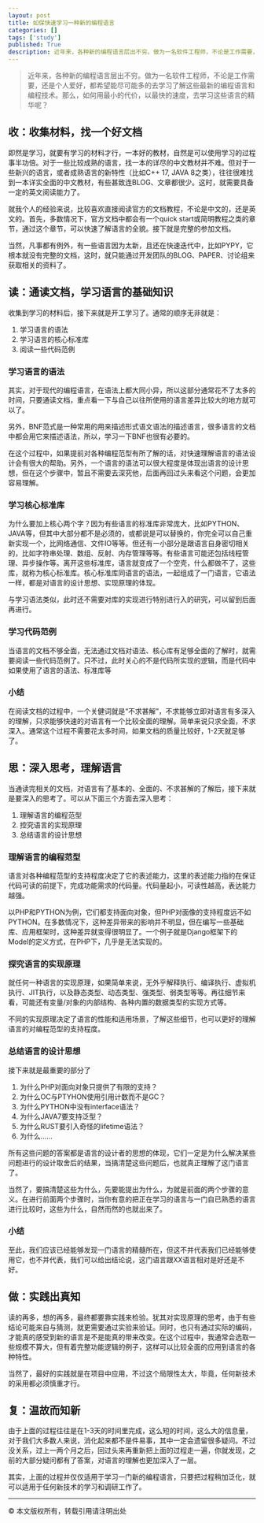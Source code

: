 ```yaml
---
layout: post
title: 如保快速学习一种新的编程语言
categories: []
tags: ['study']
published: True
description: 近年来，各种新的编程语言层出不穷。做为一名软件工程师，不论是工作需要，还是个人爱好，都希望能尽可能多的去学习了解这些最新的编程语言和编程技术。那么，如何用最小的代价，以最快的速度，去学习这些语言的精华呢？
---
```


> 近年来，各种新的编程语言层出不穷。做为一名软件工程师，不论是工作需要，还是个人爱好，都希望能尽可能多的去学习了解这些最新的编程语言和编程技术。那么，如何用最小的代价，以最快的速度，去学习这些语言的精华呢？

## 收：收集材料，找一个好文档

即然是学习，就要有学习的材料才行，一本好的教材，自然是可以使用学习的过程事半功倍。对于一些比较成熟的语言，找一本的详尽的中文教材并不难。但对于一些新兴的语言，或者成熟语言的新特性（比如C++ 17, JAVA 8之类），往往很难找到一本详实全面的中文教材，有些甚致连BLOG、文章都很少。这时，就需要具备一定的英文阅读能力了。

就我个人的经验来说，比较喜欢直接阅读官方的文档教程，不论是中文的，还是英文的。首先，多数情况下，官方文档中都会有一个quick start或简明教程之类的章节，通过这个章节，可以快速了解语言的全貌。接下就是完整的参加文档。

当然，凡事都有例外，有一些语言因为太新，且还在快速迭代中，比如PYPY，它根本就没有完整的文档，这时，就只能通过开发团队的BLOG、PAPER、讨论组来获取相关的资料了。

## 读：通读文档，学习语言的基础知识

收集到学习的材料后，接下来就是开工学习了。通常的顺序无非就是：

 1. 学习语言的语法
 2. 学习语言的核心标准库
 3. 阅读一些代码范例

### 学习语言的语法

其实，对于现代的编程语言，在语法上都大同小异，所以这部分通常花不了太多的时间，只要通读文档，重点看一下与自己以往所使用的语言差异比较大的地方就可以了。

另外，BNF范式是一种常用的用来描述形式语文语法的描述语言，很多语言的文档中都会用它来描述语法，所以，学习一下BNF也很有必要的。

在这个过程中，如果提前对各种编程范型有所了解的话，对快速理解语言的语法设计会有很大的帮助。另外，一个语言的语法可以很大程度是体现出语言的设计思想，但在这个步骤中，暂且不需要去深究他，后面再回过头来看这个问题，会更加容易理解。

### 学习核心标准库

为什么要加上核心两个字？因为有些语言的标准库非常庞大，比如PYTHON、JAVA等，但其中大部分都不是必须的，或都说是可以替换的，你完全可以自己重新实现一个，比网络通信、文件IO等等。但还有一小部分是跟语言自身密切相关的，比如字符串处理、数组、反射、内存管理等等。有些语言可能还包括线程管理、异步操作等。离开这些标准库，语言就变成了一个空壳，什么都做不了，这些库，就称为核心标准库。核心标准库同语言的语法，一起组成了一门语言，它语法一样，都是对语言的设计思想、实现原理的体现。

与学习语法类似，此时还不需要对库的实现进行特别进行入的研究，可以留到后面再进行。

### 学习代码范例

当语言的文档不够全面，无法通过文档对语法、核心库有足够全面的了解时，就需要阅读一些代码范例了。只不过，此时关心的不是代码所实现的逻辑，而是代码中如果使用了语言的语法、标准库等

### 小结

在阅读文档的过程中，一个关健词就是“不求甚解”，不求能够立即对语言有多深入的理解，只求能够快速的对语言有一个比较全面的理解。简单来说只求全面，不求深入。通常这个过程不需要花太多时间，如果文档的质量比较好，1-2天就足够了。

## 思：深入思考，理解语言

当通读完相关的文档，对语言有了基本的、全面的、不求甚解的了解后，接下来就是要深入的思考了。可以从下面三个方面去深入思考：

 1. 理解语言的编程范型
 1. 控究语言的实现原理
 1. 总结语言的设计思想

### 理解语言的编程范型

语言对各种编程范型的支持程度决定了它的表述能力，这里的表述能力指的在保证代码可读的前提下，完成功能需求的代码量。代码量起小，可读性越高，表达能力越强。

以PHP和PYTHON为例，它们都支持面向对象，但PHP对面像的支持程度远不如PYTHON。在多数情况下，这种差异带来的影响并不明显，但在编写一些基础库、应用框架时，这种差异就变得很明显了。一个例子就是Django框架下的Model的定义方式，在PHP下，几乎是无法实现的。

### 探究语言的实现原理

就任何一种语言的实现原理，如果简单来说，无外乎解释执行、编译执行、虚拟机执行、JIT执行，以及静态类型、动态类型、强类型、弱类型等等。再往细节来看，可能还有变量/对象的内部结构、各种内置的数据类型的实现方式等。

不同的实现原理决定了语言的性能和适用场景，了解这些细节，也可以更好的理解语言的对编程范型的支持程度。

### 总结语言的设计思想

接下来就是最重要的部分了

 1. 为什么PHP对面向对象只提供了有限的支持？
 1. 为什么OC与PTYHON使用引用计数而不是GC？
 2. 为什么PYTHON中没有interface语法？
 1. 为什么JAVA7要支持泛型？
 2. 为什么RUST要引入奇怪的lifetime语法？
 1. 为什么……

所有这些问题的答案都是语言的设计者的思想的体现，它们一定是为什么解决某些问题进行的设计取舍后的结果，当搞清楚这些问题后，也就真正理解了这门语言了。

当然了，要搞清楚这些为什么，先要能提出为什么，为就是前面的两个步骤的意义。在进行前面两个步骤时，当你有意的把正在学习的语言与一门自已熟悉的语言进行比较时，这些为什么，自然而然的也就出来了。

### 小结

至此，我们应该已经能够发现一门语言的精髓所在，但这不并代表我们已经能够使用它，也不并代表，我们可以给出结论说，这门语言跟XX语言相对是好还是不好。

## 做：实践出真知

读的再多，想的再多，最终都要靠实践来检验。犹其对实现原理的思考，由于有些结论可能来自与猜测，就更需要通过实验来验证。同时，也只有通过实际的编码，才能真的感受到新的语言是不是能真的带来改变。在这个过程中，我通常会选取一些规模不算大，但有着完整功能逻辑的例子，这样可以比较全面的应用到语言的各种特性。

当然了，最好的实践就是在项目中应用，不过这个局限性太大，毕竟，任何新技术的采用都必须慎重才行。

## 复：温故而知新

由于上面的过程往往是在1-3天的时间里完成，这么短的时间，这么大的信息量，对于我们大多数人来说，消化起来都不是件易事，其中一定会遗留很多疑问。不过没关系，过上一两个月之后，回过头来再重新把上面的过程走一遍，你就发现，之前的大部分疑问都有了答案，对语言的理解也更加深入了一层。

其实，上面的过程并仅仅适用于学习一门新的编程语言，只要把过程稍加泛化，就可以适用于任何新技术的学习和调研工作了。


------------------
&copy; 本文版权所有，转载引用请注明出处
